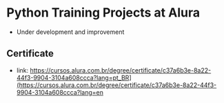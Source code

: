 # Python Training Projects at Alura

- Under development and improvement

## Certificate
- link: https://cursos.alura.com.br/degree/certificate/c37a6b3e-8a22-44f3-9904-3104a608ccca?lang=pt_BR](https://cursos.alura.com.br/degree/certificate/c37a6b3e-8a22-44f3-9904-3104a608ccca?lang=en

